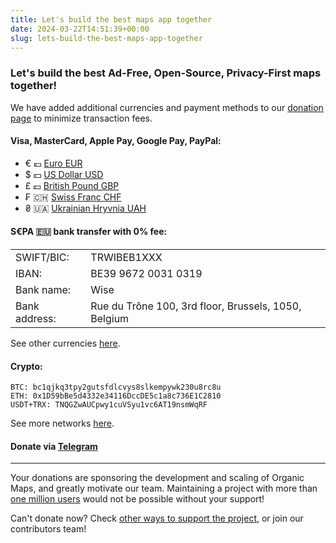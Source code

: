 ```yaml
---
title: Let's build the best maps app together
date: 2024-03-22T14:51:39+00:00
slug: lets-build-the-best-maps-app-together
---
```


### Let's build the best Ad-Free, Open-Source, Privacy-First maps together!

We have added additional currencies and payment methods to our [donation page](@/donate/index.md) to minimize transaction fees.

#### Visa, MasterCard, Apple Pay, Google Pay, PayPal:

- € 💶 [Euro EUR](https://donate.organicmaps.app/?currency=eur)
- $ 💵 [US Dollar USD](https://donate.organicmaps.app/?currency=usd)
- £ 💷 [British Pound GBP](https://donate.organicmaps.app/?currency=gbp)
- ₣ 🇨🇭 [Swiss Franc CHF](https://donate.organicmaps.app/?currency=chf)
- ₴ 🇺🇦 [Ukrainian Hryvnia UAH](https://donate.organicmaps.app/?currency=uah)

#### S€PA 🇪🇺 bank transfer with 0% fee:

|                               |                                                      |
| ----------------------------- | ---------------------------------------------------- |
| SWIFT/BIC:    | TRWIBEB1XXX                                          |
| IBAN:         | BE39 9672 0031 0319                                  |
| Bank name:    | Wise                                                 |
| Bank address: | Rue du Trône 100, 3rd floor, Brussels, 1050, Belgium |

See other currencies [here](@/donate/index.md).

#### Crypto:

```
BTC: bc1qjkq3tpy2gutsfdlcvys8slkempywk230u8rc8u
ETH: 0x1D59bBe5d4332e34116DccDE5c1a8c736E1C2810
USDT+TRX: TNQGZwAUCpwy1cuVSyu1vc6AT19nsmWqRF
```

See more networks [here](/donate/#crypto).

#### Donate via [Telegram](https://t.me/OrganicMapsApp/117)

---

Your donations are sponsoring the development and scaling of Organic Maps, and greatly motivate our team.
Maintaining a project with more than [one million users](@/news/2023-12-23/281/index.md) would not be possible without your support!

Can't donate now? Check [other ways to support the project](@/contribute/index.md), or join our contributors team!
